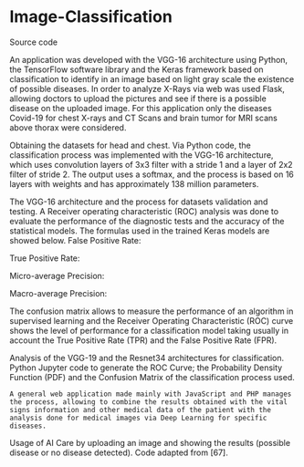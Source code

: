# Image-Classification

Source code


An application was developed with the VGG-16 architecture using Python, the TensorFlow software library and the Keras framework based on classification to identify in an image based on light gray scale the existence of possible diseases. In order to analyze X-Rays via web was used Flask, allowing doctors to upload the pictures and see if there is a possible disease on the uploaded image. For this application only the diseases Covid-19 for chest X-rays and CT Scans and brain tumor for MRI scans above thorax were considered.
     
Obtaining the datasets for head and chest.
Via Python code, the classification process was implemented with the VGG-16 architecture, which uses convolution layers of 3x3 filter with a stride 1 and a layer of 2x2 filter of stride 2. The output uses a softmax, and the process is based on 16 layers with weights and has approximately 138 million parameters.

The VGG-16 architecture and the process for datasets validation and testing.
A Receiver operating characteristic (ROC) analysis was done to evaluate the performance of the diagnostic tests and the accuracy of the statistical models. The formulas used in the trained Keras models are showed below.
False Positive Rate:

True Positive Rate:

Micro-average Precision:

Macro-average Precision:

The confusion matrix allows to measure the performance of an algorithm in supervised learning and the Receiver Operating Characteristic (ROC) curve shows the level of performance for a classification model taking usually in account the True Positive Rate (TPR) and the False Positive Rate (FPR).
    
 Analysis of the VGG-19 and the Resnet34 architectures for classification. Python Jupyter code to generate the ROC Curve; the Probability Density Function (PDF) and the Confusion Matrix of the classification process used.

	A general web application made mainly with JavaScript and PHP manages the process, allowing to combine the results obtained with the vital signs information and other medical data of the patient with the analysis done for medical images via Deep Learning for specific diseases.
   
 Usage of AI Care by uploading an image and showing the results (possible disease or no disease detected). Code adapted from [67].
